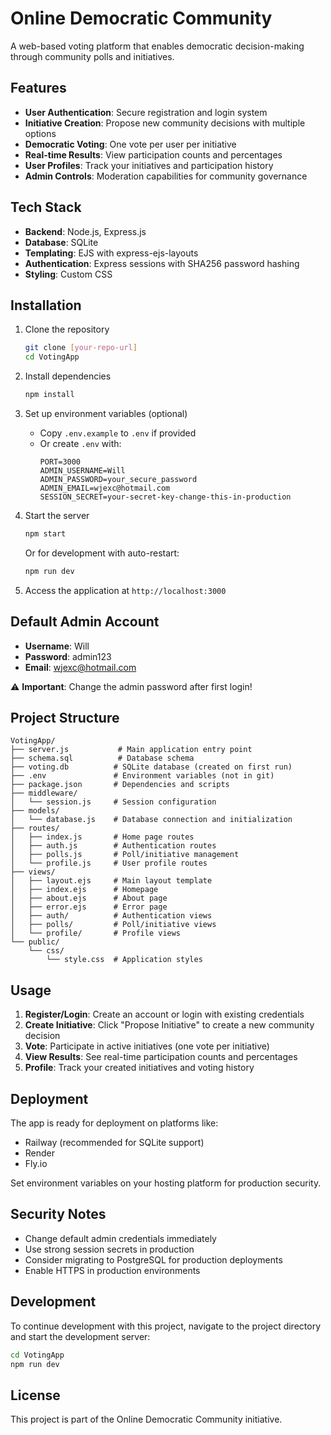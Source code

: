 # Online Democratic Community

A web-based voting platform that enables democratic decision-making through community polls and initiatives.

## Features

- **User Authentication**: Secure registration and login system
- **Initiative Creation**: Propose new community decisions with multiple options
- **Democratic Voting**: One vote per user per initiative
- **Real-time Results**: View participation counts and percentages
- **User Profiles**: Track your initiatives and participation history
- **Admin Controls**: Moderation capabilities for community governance

## Tech Stack

- **Backend**: Node.js, Express.js
- **Database**: SQLite
- **Templating**: EJS with express-ejs-layouts
- **Authentication**: Express sessions with SHA256 password hashing
- **Styling**: Custom CSS

## Installation

1. Clone the repository
   ```bash
   git clone [your-repo-url]
   cd VotingApp
   ```

2. Install dependencies
   ```bash
   npm install
   ```

3. Set up environment variables (optional)
   - Copy `.env.example` to `.env` if provided
   - Or create `.env` with:
     ```
     PORT=3000
     ADMIN_USERNAME=Will
     ADMIN_PASSWORD=your_secure_password
     ADMIN_EMAIL=wjexc@hotmail.com
     SESSION_SECRET=your-secret-key-change-this-in-production
     ```

4. Start the server
   ```bash
   npm start
   ```
   Or for development with auto-restart:
   ```bash
   npm run dev
   ```

5. Access the application at `http://localhost:3000`

## Default Admin Account

- **Username**: Will
- **Password**: admin123
- **Email**: wjexc@hotmail.com

⚠️ **Important**: Change the admin password after first login!

## Project Structure

```
VotingApp/
├── server.js           # Main application entry point
├── schema.sql          # Database schema
├── voting.db          # SQLite database (created on first run)
├── .env               # Environment variables (not in git)
├── package.json       # Dependencies and scripts
├── middleware/
│   └── session.js     # Session configuration
├── models/
│   └── database.js    # Database connection and initialization
├── routes/
│   ├── index.js       # Home page routes
│   ├── auth.js        # Authentication routes
│   ├── polls.js       # Poll/initiative management
│   └── profile.js     # User profile routes
├── views/
│   ├── layout.ejs     # Main layout template
│   ├── index.ejs      # Homepage
│   ├── about.ejs      # About page
│   ├── error.ejs      # Error page
│   ├── auth/          # Authentication views
│   ├── polls/         # Poll/initiative views
│   └── profile/       # Profile views
└── public/
    └── css/
        └── style.css  # Application styles
```

## Usage

1. **Register/Login**: Create an account or login with existing credentials
2. **Create Initiative**: Click "Propose Initiative" to create a new community decision
3. **Vote**: Participate in active initiatives (one vote per initiative)
4. **View Results**: See real-time participation counts and percentages
5. **Profile**: Track your created initiatives and voting history

## Deployment

The app is ready for deployment on platforms like:
- Railway (recommended for SQLite support)
- Render
- Fly.io

Set environment variables on your hosting platform for production security.

## Security Notes

- Change default admin credentials immediately
- Use strong session secrets in production
- Consider migrating to PostgreSQL for production deployments
- Enable HTTPS in production environments

## Development

To continue development with this project, navigate to the project directory and start the development server:
```bash
cd VotingApp
npm run dev
```

## License

This project is part of the Online Democratic Community initiative.